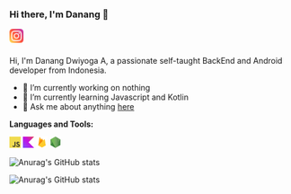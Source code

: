 ### Hi there, I'm Danang 👋

<a href="https://instagram.com/muhamadilham7">
  <img align="left" alt="Danang Dwiyoga | Instagram" width="25px" src="https://github.com/dngda/dngda/raw/main/assets/instagram.svg" />
</a>

<br />
<br />

Hi, I'm Danang Dwiyoga A, a passionate self-taught BackEnd and Android developer from Indonesia.

- 🔭 I’m currently working on nothing
- 🌱 I’m currently learning Javascript and Kotlin
- 💬 Ask me about anything [here](https://github.com/muhamadilhamadrian/muhamadilhamadrian/issues)

**Languages and Tools:**  

<code><img height="20" src="https://raw.githubusercontent.com/github/explore/80688e429a7d4ef2fca1e82350fe8e3517d3494d/topics/javascript/javascript.png"></code>
<code><img height="20" src="https://raw.githubusercontent.com/github/explore/80688e429a7d4ef2fca1e82350fe8e3517d3494d/topics/kotlin/kotlin.png"></code>
<code><img height="20" src="https://raw.githubusercontent.com/github/explore/80688e429a7d4ef2fca1e82350fe8e3517d3494d/topics/firebase/firebase.png"></code>
<code><img height="20" src="https://raw.githubusercontent.com/github/explore/80688e429a7d4ef2fca1e82350fe8e3517d3494d/topics/nodejs/nodejs.png"></code>    


![Anurag's GitHub stats](3api?username=dngda&show_icons=true&theme=tokyonight)

![Anurag's GitHub stats](https://github-readme-stats.vercel.app/api/top-langs/?username=muhamadilhamadrian&theme=tokyonight&hide_border=false&layout=compact)
